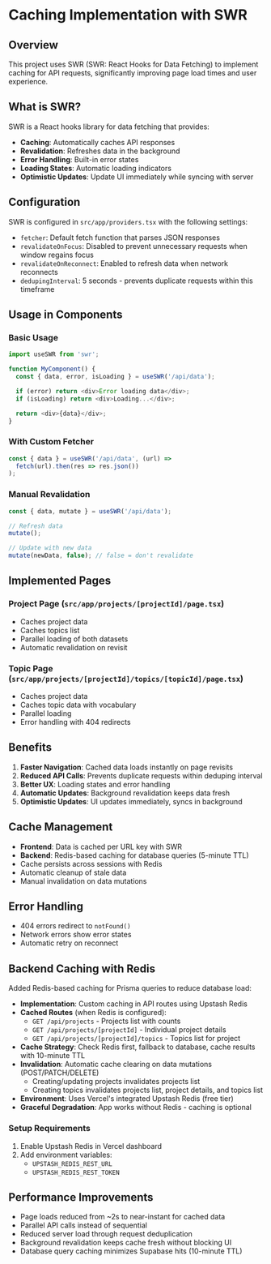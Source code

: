 # Caching Implementation with SWR

## Overview
This project uses SWR (SWR: React Hooks for Data Fetching) to implement caching for API requests, significantly improving page load times and user experience.

## What is SWR?
SWR is a React hooks library for data fetching that provides:
- **Caching**: Automatically caches API responses
- **Revalidation**: Refreshes data in the background
- **Error Handling**: Built-in error states
- **Loading States**: Automatic loading indicators
- **Optimistic Updates**: Update UI immediately while syncing with server

## Configuration
SWR is configured in `src/app/providers.tsx` with the following settings:
- `fetcher`: Default fetch function that parses JSON responses
- `revalidateOnFocus`: Disabled to prevent unnecessary requests when window regains focus
- `revalidateOnReconnect`: Enabled to refresh data when network reconnects
- `dedupingInterval`: 5 seconds - prevents duplicate requests within this timeframe

## Usage in Components

### Basic Usage
```typescript
import useSWR from 'swr';

function MyComponent() {
  const { data, error, isLoading } = useSWR('/api/data');

  if (error) return <div>Error loading data</div>;
  if (isLoading) return <div>Loading...</div>;

  return <div>{data}</div>;
}
```

### With Custom Fetcher
```typescript
const { data } = useSWR('/api/data', (url) =>
  fetch(url).then(res => res.json())
);
```

### Manual Revalidation
```typescript
const { data, mutate } = useSWR('/api/data');

// Refresh data
mutate();

// Update with new data
mutate(newData, false); // false = don't revalidate
```

## Implemented Pages

### Project Page (`src/app/projects/[projectId]/page.tsx`)
- Caches project data
- Caches topics list
- Parallel loading of both datasets
- Automatic revalidation on revisit

### Topic Page (`src/app/projects/[projectId]/topics/[topicId]/page.tsx`)
- Caches project data
- Caches topic data with vocabulary
- Parallel loading
- Error handling with 404 redirects

## Benefits
1. **Faster Navigation**: Cached data loads instantly on page revisits
2. **Reduced API Calls**: Prevents duplicate requests within deduping interval
3. **Better UX**: Loading states and error handling
4. **Automatic Updates**: Background revalidation keeps data fresh
5. **Optimistic Updates**: UI updates immediately, syncs in background

## Cache Management
- **Frontend**: Data is cached per URL key with SWR
- **Backend**: Redis-based caching for database queries (5-minute TTL)
- Cache persists across sessions with Redis
- Automatic cleanup of stale data
- Manual invalidation on data mutations

## Error Handling
- 404 errors redirect to `notFound()`
- Network errors show error states
- Automatic retry on reconnect

## Backend Caching with Redis
Added Redis-based caching for Prisma queries to reduce database load:
- **Implementation**: Custom caching in API routes using Upstash Redis
- **Cached Routes** (when Redis is configured):
  - `GET /api/projects` - Projects list with counts
  - `GET /api/projects/[projectId]` - Individual project details
  - `GET /api/projects/[projectId]/topics` - Topics list for project
- **Cache Strategy**: Check Redis first, fallback to database, cache results with 10-minute TTL
- **Invalidation**: Automatic cache clearing on data mutations (POST/PATCH/DELETE)
  - Creating/updating projects invalidates projects list
  - Creating topics invalidates projects list, project details, and topics list
- **Environment**: Uses Vercel's integrated Upstash Redis (free tier)
- **Graceful Degradation**: App works without Redis - caching is optional

### Setup Requirements
1. Enable Upstash Redis in Vercel dashboard
2. Add environment variables:
   - `UPSTASH_REDIS_REST_URL`
   - `UPSTASH_REDIS_REST_TOKEN`

## Performance Improvements
- Page loads reduced from ~2s to near-instant for cached data
- Parallel API calls instead of sequential
- Reduced server load through request deduplication
- Background revalidation keeps cache fresh without blocking UI
- Database query caching minimizes Supabase hits (10-minute TTL)